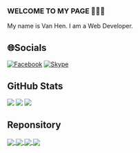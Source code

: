 ### WELCOME TO MY PAGE 👋👋👋
My name is Van Hen. I am a Web Developer.<br>

## 🌐Socials
[![Facebook](https://img.shields.io/badge/Facebook-%231877F2.svg?logo=Facebook&logoColor=white)](https://www.facebook.com/vanhen.tran.2003) 
[![Skype](https://img.shields.io/badge/Skype-%2300AFF0.svg?logo=Skype&logoColor=white)](https://join.skype.com/invite/ptZCR9VvG49a) 


## GitHub Stats
![](https://github-readme-stats.vercel.app/api?username=Aries190403&theme=neon&hide_border=false&include_all_commits=false&count_private=false)
![](https://github-readme-streak-stats.herokuapp.com/?user=Aries190403&theme=aura&hide_border=false)
![](https://github-readme-stats.vercel.app/api/top-langs/?username=Aries190403&theme=tokyonight&hide_border=false&include_all_commits=false&count_private=false&layout=compact)

## Reponsitory

<a href="https://github.com/Aries190403/NoiThat_DATN">
  <!-- Change the `github-readme-stats.anuraghazra1.vercel.app` to `github-readme-stats.vercel.app`  -->
  <img align="center" src="https://github-readme-stats.anuraghazra1.vercel.app/api/pin/?username=Aries190403&repo=NoiThat_DATN&theme=highcontrast" />
</a>

<a href="https://github.com/Aries190403/DOAN">
  <!-- Change the `github-readme-stats.anuraghazra1.vercel.app` to `github-readme-stats.vercel.app`  -->
  <img align="center" src="https://github-readme-stats.anuraghazra1.vercel.app/api/pin/?username=Aries190403&repo=DOAN&theme=vision-friendly-dark" />
</a>

<a href="https://github.com/Aries190403/tiktok-ui">
  <!-- Change the `github-readme-stats.anuraghazra1.vercel.app` to `github-readme-stats.vercel.app`  -->
  <img align="center" src="https://github-readme-stats.anuraghazra1.vercel.app/api/pin/?username=Aries190403&repo=tiktok-ui&theme=algolia" />
</a>

<a href="https://github.com/Aries190403/react_app">
  <!-- Change the `github-readme-stats.anuraghazra1.vercel.app` to `github-readme-stats.vercel.app`  -->
  <img align="center" src="https://github-readme-stats.anuraghazra1.vercel.app/api/pin/?username=Aries190403&repo=react_app&theme=radical" />
</a>


   
